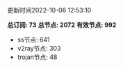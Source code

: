 更新时间2022-10-06 12:53:10

**总订阅: 73**
**总节点: 2072**
**有效节点: 992**
- ss节点: 641
- v2ray节点: 303
- trojan节点: 48
